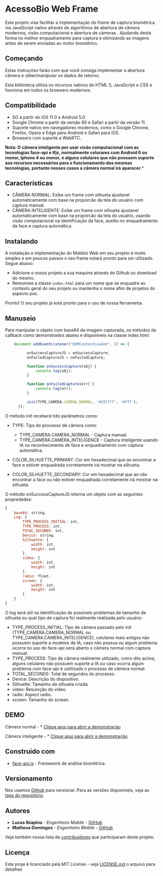 # AcessoBio Web Frame

Este projeto visa facilitar a implementação do frame de captura biométrica via JavaScript nativo através de algoritimos de abertura de câmera modernos, visão computacional e abertura de câmeras . Ajudando desta forma no melhor enquadramento para captura e otimizando as imagens antes de serem enviadas ao motor biométrico.

## Começando

Estas instruções farão com que você consiga implementar a abertura câmera e obter/manipular os dados de retorno.
 
Esta biblioteca utiliza os recursos nativos do HTML 5, JavaScript e CSS e funciona em todos os browsers modernos.


## Compatibilidade 

- SO a partir do iOS 11.0 e Android 5.0. 
- Google Chrome a partir da versão 60 e Safari a partir da versão 11. 
- Suporte nativo em navegadores modernos, como o Google Chrome, Firefox, Opera e Edge para Android e Safari para iOS. 
- Browsers com suporte a WebRTC. 

**Nota: O câmera inteligente por usar visão computacional com as tecnologias face-api e tfjs, 
   normalmente celurares com Android 6 ou menor, Iphone 4 ou menor, e alguns celulares que não possuem suporte aos recursos necessários para o funcionamento das mesmas
   tecnologias, portanto nesses casos a câmera normal irá aparecer.***

 ## Características

- CÂMERA NORMAL: Exibe um frame com silhueta ajustavel automaticamente com base na proporcão da tela do usuário com captura manual. 
- CÂMERA INTELIGENTE: Exibe um frame com silhueta ajustavel automaticamente com base na proporcão da tela do usuário, usando visão computacional na identificação da face, auxílio no enquadramento da face e captura automática.

## Instalando

A instalação e implementação do Mobbio Web em seu projeto é muito simples e em poucos passos o seu frame estará pronto para ser utilizado. Segue abaixo: 

- Adicione o nosso projeto a sua maquina através do Github ou download do mesmo. 
- Remomeie a classe ``index.html`` para um nome que se enquadre ao contexto geral do seu projeto ou mantenha o nome afim de projetos do aspecto poc. 

Pronto! O seu projeto já está pronto para o uso de nossa ferramenta. 

## Manuseio

Para manipular o objeto com base64 da imagem capturada, os métodos de callback como demonstrados abaixo e disponíveis na classe index.html:

  ```javascript
      document.addEventListener("DOMContentLoaded", () => {

            onSuccessCaptureJS = onSuccessCapture;
            onFailedCaptureJS = onFailedCapture;

            function onSuccessCapture(obj) {
                console.log(obj);
            }

            function onFailedCapture(err) {
                console.log(err);
            }
 
            init(TYPE_CAMERA.CAMERA_NORMAL, '#297fff', '#fff');
        });
  
```

O método init receberá três parâmetros como:

- TYPE: Tipo do processo de câmera como:

   - TYPE_CAMERA.CAMERA_NORMAL - Captura manual.
   - TYPE_CAMERA.CAMERA_INTELIGENCE - Captura inteligente usando IA no reconhecimento de face e enquadramento com captura automática.

- COLOR_SILHUETTE_PRIMARY: Cor em hexadecimal que ao encontrar a face e estiver enquadrada corretamente irá mostrar na silhueta.
- COLOR_SILHUETTE_SECONDARY: Cor em hexadecimal que ao não encontrar a face ou não estiver enquadrada corretamente irá mostrar na silhueta.

O método onSuccessCaptureJS retorna um objeto com as seguintes propredades:

```javascript
{
    base64: string,
    Log: {
        TYPE_PROCESS_INITIAL: int,
        TYPE_PROCESS: int,
        TOTAL_SECONDS: int,
        Device: string,
        Silhuette: {
            width: int,
            height: int
        },
        video: {
            width: int,
            height: int
        },
        radio: float,
        screen: {
            width: int,
            height: int
        }
    }
}
```
 O log será útil na identificação de possíveis problemas de tamanho de silhueta ou qual tipo de captura foi realmente realizada pelo usuário:
 
 - TYPE_PROCESS_INITIAL: Tipo de câmera passado pelo init (TYPE_CAMERA.CAMERA_NORMAL ou TYPE_CAMERA.CAMERA_INTELIGENCE), celulares mais antigos não 
 possuem suporte a modelos de IA, caso não possua ou algum problema ocorra no uso do face-api será aberto o câmera normal com captura manual.
 - TYPE_PROCESS: Tipo de câmera realmente utilizado, como dito acima, alguns celulares não possuem suporte a IA ou caso ocorra algum problema com face-api é ustilizado o processo
 de câmera normal.
 - TOTAL_SECONDS: Total de segundos do processo.
 - Device: Descrição do dispositivo.
 - Silhuette: Tamanho da silhueta criada.
 - video: Resuloção do vídeo.
 - radio: Aspect radio.
 - screen: Tamanho do screen.
 
## DEMO



Câmera normal - * [Clique aqui para abrir a demonstração](https://biodevelopment.acesso.io/Crediario/mobbioweb/?type=1)

Câmera inteligente - * [Clique aqui para abrir a demonstração](https://biodevelopment.acesso.io/Crediario/mobbioweb/?type=2)


## Construido com

* [face-api.js](https://github.com/justadudewhohacks/face-api.js) - Framework de análise biométrica.


## Versionamento

Nós usamos [Github](https://github.com/) para versionar. Para as versões disponíveis, veja as [tags do repositório](https://github.com/acesso-io/mobbioweb/releases). 

## Autores

* **Lucas Ibiapina** - *Engenheiro Mobile* - [GitHub](https://github.com/lucas-ibiapina)
* **Matheus Domingos** - *Engenheiro Mobile* - [GitHub](https://github.com/MatheusDomingos)

Veja também nossa lista de [contribuidores](https://github.com/acesso-io/mobbioweb/graphs/contributors) que participaram deste projeto.

## Licença

Este proje é licenciado pela MIT License - veja [LICENSE.md](LICENSE.md) o arquivo para detalhes
